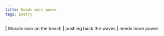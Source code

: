 ```yaml
---
title: Needs more power
tags: poetry
---
```


| Muscle man on the beach
| pushing back the waves
| needs more power.
